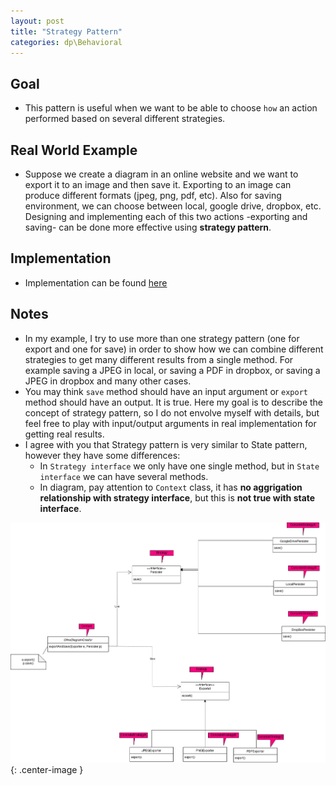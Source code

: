 ```yaml
---
layout: post
title: "Strategy Pattern"
categories: dp\Behavioral
---
```


## Goal
 - This pattern is useful when we want to be able to choose `how` an action performed based on several different strategies.
 
## Real World Example
 - Suppose we create a diagram in an online website and we want to export it to an image and then save it. Exporting to an image can produce different formats (jpeg, png, pdf, etc). Also for saving environment, we can choose between local, google drive, dropbox, etc. Designing and implementing each of this two actions -exporting and saving- can be done more effective using **strategy pattern**.

## Implementation
 - Implementation can be found [here](https://github.com/amohtashami/DesignPatterns/tree/master/src/main/java/io/github/aliehmohtashami/behavioral/strategy)


## Notes
 - In my example, I try to use more than one strategy pattern (one for export and one for save) in order to show how we can combine different strategies to get many different results from a single method. For example saving a JPEG in local, or saving a PDF in dropbox, or saving a JPEG in dropbox and many other cases.   
 - You may think `save` method should have an input argument or `export` method should have an output. It is true. Here my goal is to describe the concept of strategy pattern, so I do not envolve myself with details, but feel free to play with input/output arguments in real implementation for getting real results.  
 - I agree with you that Strategy pattern is very similar to State pattern, however they have some differences:
    - In `Strategy interface` we only have one single method, but in `State interface` we can have several methods.
    - In diagram, pay attention to `Context` class, it has **no aggrigation relationship with strategy interface**, but this is **not true with state interface**. 


 ![strategy_img](/assets/dp/strategy.png){: .center-image }

